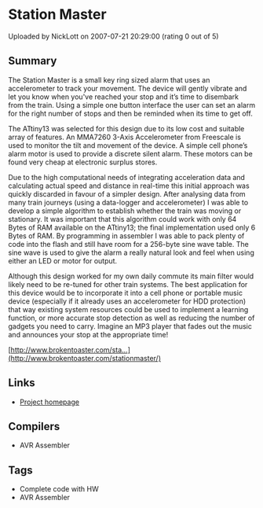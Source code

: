 # Station Master

Uploaded by NickLott on 2007-07-21 20:29:00 (rating 0 out of 5)

## Summary

The Station Master is a small key ring sized alarm that uses an accelerometer to track your movement. The device will gently vibrate and let you know when you've reached your stop and it’s time to disembark from the train. Using a simple one button interface the user can set an alarm for the right number of stops and then be reminded when its time to get off. 


The ATtiny13 was selected for this design due to its low cost and suitable array of features. An MMA7260 3-Axis Accelerometer from Freescale is used to monitor the tilt and movement of the device. A simple cell phone’s alarm motor is used to provide a discrete silent alarm. These motors can be found very cheap at electronic surplus stores. 


Due to the high computational needs of integrating acceleration data and calculating actual speed and distance in real-time this initial approach was quickly discarded in favour of a simpler design. After analysing data from many train journeys (using a data-logger and accelerometer) I was able to develop a simple algorithm to establish whether the train was moving or stationary. It was important that this algorithm could work with only 64 Bytes of RAM available on the ATtiny13; the final implementation used only 6 Bytes of RAM. By programming in assembler I was able to pack plenty of code into the flash and still have room for a 256-byte sine wave table. The sine wave is used to give the alarm a really natural look and feel when using either an LED or motor for output. 


Although this design worked for my own daily commute its main filter would likely need to be re-tuned for other train systems. The best application for this device would be to incorporate it into a cell phone or portable music device (especially if it already uses an accelerometer for HDD protection) that way existing system resources could be used to implement a learning function, or more accurate stop detection as well as reducing the number of gadgets you need to carry. Imagine an MP3 player that fades out the music and announces your stop at the appropriate time! 


[http://www.brokentoaster.com/sta...](http://www.brokentoaster.com/stationmaster/)

## Links

- [Project homepage](http://brokentoaster.com/stationmaster/)

## Compilers

- AVR Assembler

## Tags

- Complete code with HW
- AVR Assembler
